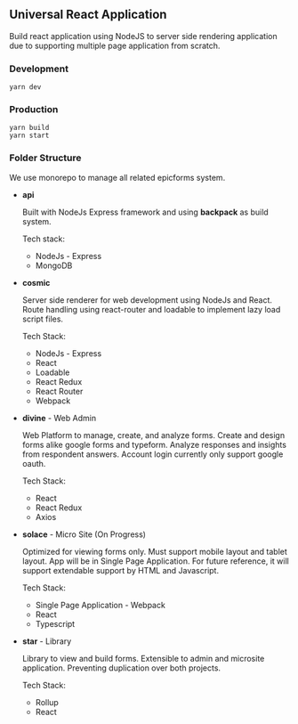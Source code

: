## Universal React Application

Build react application using NodeJS to server side rendering application due to supporting multiple page application from scratch.

### Development

```
yarn dev
```

### Production

```
yarn build
yarn start
```

### Folder Structure

We use monorepo to manage all related epicforms system.

- **api**

  Built with NodeJs Express framework and using **backpack** as build system.

  Tech stack:

  - NodeJs - Express
  - MongoDB

- **cosmic**

  Server side renderer for web development using NodeJs and React. Route handling using react-router and loadable to implement lazy load script files.

  Tech Stack:

  - NodeJs - Express
  - React
  - Loadable
  - React Redux
  - React Router
  - Webpack

- **divine** - Web Admin

  Web Platform to manage, create, and analyze forms. Create and design forms alike google forms and typeform. Analyze responses and insights from respondent answers. Account login currently only support google oauth.

  Tech Stack:

  - React
  - React Redux
  - Axios

- **solace** - Micro Site (On Progress)

  Optimized for viewing forms only. Must support mobile layout and tablet layout. App will be in Single Page Application. For future reference, it will support extendable support by HTML and Javascript.

  Tech Stack:

  - Single Page Application - Webpack
  - React
  - Typescript

- **star** - Library

  Library to view and build forms. Extensible to admin and microsite application. Preventing duplication over both projects.

  Tech Stack:

  - Rollup
  - React

